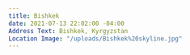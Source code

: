 ```yaml
---
title: Bishkek
date: 2021-07-13 22:02:00 -04:00
Address Text: Bishkek, Kyrgyzstan
Location Image: "/uploads/Bishkek%20skyline.jpg"
---
```


